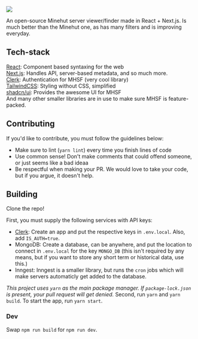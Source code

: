 <img src="https://i.imgur.com/H7GhfNM.png" align="center">

An open-source Minehut server viewer/finder made in React + Next.js. Is much better than the Minehut one, as has many filters and is improving everyday.

## Tech-stack

[React](https://react.dev): Component based syntaxing for the web <br/>
[Next.js](https://nextjs.org): Handles API, server-based metadata, and so much more.<br/>
[Clerk](https://clerk.com): Authentication for MHSF (very cool library) <br/>
[TailwindCSS](https://tailwindcss.com): Styling without CSS, simplified<br/>
[shadcn/ui](https://ui.shadcn.com): Provides the awesome UI for MHSF<br/>
And many other smaller libraries are in use to make sure MHSF is feature-packed.<br/>

## Contributing

If you'd like to contribute, you must follow the guidelines below:

- Make sure to lint (`yarn lint`) every time you finish lines of code
- Use common sense! Don't make comments that could offend someone, or just seems like a bad ideaa
- Be respectful when making your PR. We would love to take your code, but if you argue, it doesn't help.

## Building

Clone the repo!

First, you must supply the following services with API keys:

- [Clerk](https://clerk.com): Create an app and put the respective keys in `.env.local`. Also, add `IS_AUTH=true`.
- MongoDB: Create a database, can be anywhere, and put the location to connect in `.env.local` for the key `MONGO_DB` (this isn't required by any means, but if you want to store any short term or historical data, use this.)
- Inngest: Inngest is a smaller library, but runs the `cron` jobs which will make servers automaticly get added to the database.

_This project uses `yarn` as the main package manager. If `package-lock.json` is present, your pull request will get denied._
Second, run `yarn` and `yarn build`. To start the app, run `yarn start`.

### Dev

Swap `npm run build` for `npm run dev`.
